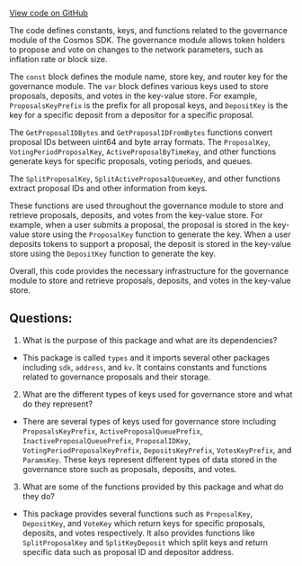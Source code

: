 [View code on GitHub](https://github.com/cosmos/cosmos-sdk/blob/main/x/gov/types/keys.go)

The code defines constants, keys, and functions related to the governance module of the Cosmos SDK. The governance module allows token holders to propose and vote on changes to the network parameters, such as inflation rate or block size. 

The `const` block defines the module name, store key, and router key for the governance module. The `var` block defines various keys used to store proposals, deposits, and votes in the key-value store. For example, `ProposalsKeyPrefix` is the prefix for all proposal keys, and `DepositKey` is the key for a specific deposit from a depositor for a specific proposal. 

The `GetProposalIDBytes` and `GetProposalIDFromBytes` functions convert proposal IDs between uint64 and byte array formats. The `ProposalKey`, `VotingPeriodProposalKey`, `ActiveProposalByTimeKey`, and other functions generate keys for specific proposals, voting periods, and queues. 

The `SplitProposalKey`, `SplitActiveProposalQueueKey`, and other functions extract proposal IDs and other information from keys. 

These functions are used throughout the governance module to store and retrieve proposals, deposits, and votes from the key-value store. For example, when a user submits a proposal, the proposal is stored in the key-value store using the `ProposalKey` function to generate the key. When a user deposits tokens to support a proposal, the deposit is stored in the key-value store using the `DepositKey` function to generate the key. 

Overall, this code provides the necessary infrastructure for the governance module to store and retrieve proposals, deposits, and votes in the key-value store.
## Questions: 
 1. What is the purpose of this package and what are its dependencies?
- This package is called `types` and it imports several other packages including `sdk`, `address`, and `kv`. It contains constants and functions related to governance proposals and their storage.

2. What are the different types of keys used for governance store and what do they represent?
- There are several types of keys used for governance store including `ProposalsKeyPrefix`, `ActiveProposalQueuePrefix`, `InactiveProposalQueuePrefix`, `ProposalIDKey`, `VotingPeriodProposalKeyPrefix`, `DepositsKeyPrefix`, `VotesKeyPrefix`, and `ParamsKey`. These keys represent different types of data stored in the governance store such as proposals, deposits, and votes.

3. What are some of the functions provided by this package and what do they do?
- This package provides several functions such as `ProposalKey`, `DepositKey`, and `VoteKey` which return keys for specific proposals, deposits, and votes respectively. It also provides functions like `SplitProposalKey` and `SplitKeyDeposit` which split keys and return specific data such as proposal ID and depositor address.